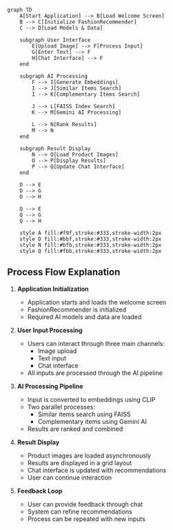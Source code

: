 ```mermaid
graph TD
    A[Start Application] --> B[Load Welcome Screen]
    B --> C[Initialize FashionRecommender]
    C --> D[Load Models & Data]
    
    subgraph User Interface
        E[Upload Image] --> F[Process Input]
        G[Enter Text] --> F
        H[Chat Interface] --> F
    end
    
    subgraph AI Processing
        F --> I[Generate Embeddings]
        I --> J[Similar Items Search]
        I --> K[Complementary Items Search]
        
        J --> L[FAISS Index Search]
        K --> M[Gemini AI Processing]
        
        L --> N[Rank Results]
        M --> N
    end
    
    subgraph Result Display
        N --> O[Load Product Images]
        O --> P[Display Results]
        P --> Q[Update Chat Interface]
    end
    
    D --> E
    D --> G
    D --> H
    
    Q --> E
    Q --> G
    Q --> H

    style A fill:#f9f,stroke:#333,stroke-width:2px
    style D fill:#bbf,stroke:#333,stroke-width:2px
    style N fill:#bfb,stroke:#333,stroke-width:2px
    style Q fill:#fbb,stroke:#333,stroke-width:2px
```

## Process Flow Explanation

1. **Application Initialization**
   - Application starts and loads the welcome screen
   - FashionRecommender is initialized
   - Required AI models and data are loaded

2. **User Input Processing**
   - Users can interact through three main channels:
     * Image upload
     * Text input
     * Chat interface
   - All inputs are processed through the AI pipeline

3. **AI Processing Pipeline**
   - Input is converted to embeddings using CLIP
   - Two parallel processes:
     * Similar items search using FAISS
     * Complementary items using Gemini AI
   - Results are ranked and combined

4. **Result Display**
   - Product images are loaded asynchronously
   - Results are displayed in a grid layout
   - Chat interface is updated with recommendations
   - User can continue interaction

5. **Feedback Loop**
   - User can provide feedback through chat
   - System can refine recommendations
   - Process can be repeated with new inputs 